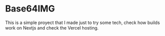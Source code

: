 # Base64IMG

This is a simple proyect that I made just to try some tech, check how builds work on Nextjs and check the Vercel hosting.
